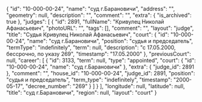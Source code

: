 {
    "id": "10-000-00-24",
    "name": "суд г.Барановичи",
    "address": "",
    "geometry": null,
    "description": "",
    "comment": "",
    "extra": {
        "is_archived": true
    },
    "judges": [
        {
            "id": 2891,
            "fullName": "Кривулец Николай Афанасьевич",
            "photoURL": "",
            "tags": [],
            "comment": "",
            "layout": "judge",
            "title": "Судья Кривулец Николай Афанасьевич",
            "court": {
                "id": "10-000-00-24",
                "name": "суд г.Барановичи",
                "position": "судья и председатель",
                "termType": "indefinitely",
                "term": null,
                "description": "c 17.05.2000, бессрочно, по указу 269",
                "timestamp": "17.05.2000"
            },
            "previousCourt": null,
            "career": [
                {
                    "id": 3133,
                    "term": null,
                    "type": "appointed",
                    "court": {
                        "id": "10-000-00-24",
                        "name": "суд г.Барановичи"
                    },
                    "extra": {
                        "judge_id": 2891
                    },
                    "comment": "",
                    "house_id": "10-000-00-24",
                    "judge_id": 2891,
                    "position": "судья и председатель",
                    "term_type": "indefinitely",
                    "timestamp": "2000-05-17",
                    "decree_number": "269"
                }
            ]
        }
    ],
    "longitude": null,
    "latitude": null,
    "title": "суд г.Барановичи",
    "region": null,
    "layout": "court"
}